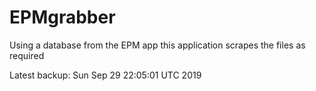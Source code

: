 # EPMgrabber
Using a database from the EPM app this application scrapes the files as required


Latest backup: Sun Sep 29 22:05:01 UTC 2019
